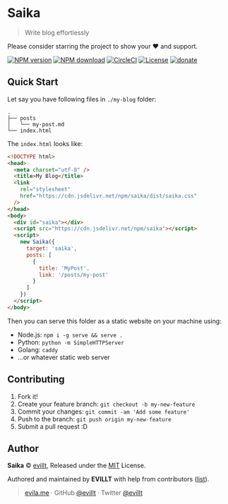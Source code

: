 # Saika

> Write blog effortlessly

Please consider starring the project to show your ❤️ and support.

[![NPM version](https://badgen.net/npm/v/saika?icon=npm)](https://npmjs.com/package/saika)
[![NPM download](https://badgen.net/npm/dm/saika?icon=npm)](https://npmjs.com/package/saika)
[![CircleCI](https://badgen.net/circleci/github/evillt/saika?icon=circleci)](https://circleci.com/gh/evillt/saika/tree/master)
[![License](https://badgen.net/npm/license/saika)](./LICENSE)
[![donate](https://badgen.net/badge/support%20me/donate/f2a)](https://donate.evila.me)

## Quick Start

Let say you have following files in `./my-blog` folder:

```
.
├── posts
│   └── my-post.md
└── index.html
```

The `index.html` looks like:

```html
<!DOCTYPE html>
<head>
  <meta charset="utf-8" />
  <title>My Blog</title>
  <link
    rel="stylesheet"
    href="https://cdn.jsdelivr.net/npm/saika/dist/saika.css"
  />
</head>
<body>
  <div id="saika"></div>
  <script src="https://cdn.jsdelivr.net/npm/saika"></script>
  <script>
    new Saika({
      target: 'saika',
      posts: [
        {
          title: 'MyPost',
          link: '/posts/my-post'
        }
      ]
    })
  </script>
</body>
```

Then you can serve this folder as a static website on your machine using:

- Node.js: `npm i -g serve && serve .`
- Python: `python -m SimpleHTTPServer`
- Golang: `caddy`
- ...or whatever static web server

## Contributing

1. Fork it!
2. Create your feature branch: `git checkout -b my-new-feature`
3. Commit your changes: `git commit -am 'Add some feature'`
4. Push to the branch: `git push origin my-new-feature`
5. Submit a pull request :D

## Author

**Saika** © [evillt](https://github.com/evillt), Released under the [MIT](./LICENSE) License.

Authored and maintained by **EVILLT** with help from contributors ([list](https://github.com/evillt/saika/contributors)).

> [evila.me](https://evila.me) · GitHub [@evillt](https://github.com/evillt) · Twitter [@evillt](https://twitter.com/evillt)
